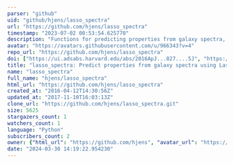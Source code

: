 ```yaml
---
parser: "github"
uid: "github/hjens/lasso_spectra"
url: "https://github.com/hjens/lasso_spectra"
timestamp: "2023-07-02 00:53:54.625770"
description: "Functions for predicting properties from galaxy spectra, using Lasso regression"
avatar: "https://avatars.githubusercontent.com/u/966343?v=4"
repo_url: "https://github.com/hjens/lasso_spectra"
doi: ["https://ui.adsabs.harvard.edu/abs/2016ApJ...827....5J", "https://ui.adsabs.harvard.edu/abs/2023ascl.soft06033J/abstract"]
title: "lasso_spectra: Predict properties from galaxy spectra using Lasso regression"
name: "lasso_spectra"
full_name: "hjens/lasso_spectra"
html_url: "https://github.com/hjens/lasso_spectra"
created_at: "2016-04-12T14:30:56Z"
updated_at: "2017-11-10T16:03:13Z"
clone_url: "https://github.com/hjens/lasso_spectra.git"
size: 5625
stargazers_count: 1
watchers_count: 1
language: "Python"
subscribers_count: 2
owner: {"html_url": "https://github.com/hjens", "avatar_url": "https://avatars.githubusercontent.com/u/966343?v=4", "login": "hjens", "type": "User"}
date: "2024-03-30 14:19:22.954230"
---
```

